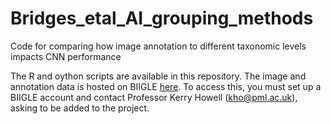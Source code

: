 # Bridges_etal_AI_grouping_methods
Code for comparing how image annotation to different taxonomic levels impacts CNN performance

The R and oython scripts are available in this repository. The image and annotation data is hosted on BIIGLE [here](https://biigle.de/projects/3707). To access this, you must set up a BIIGLE account and contact Professor Kerry Howell (kho@pml.ac.uk), asking to be added to the project. 
